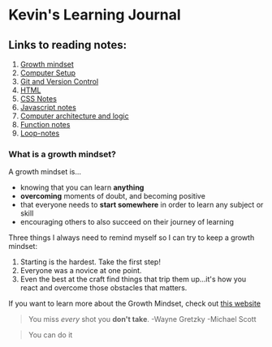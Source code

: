 # Kevin's Learning Journal

## Links to reading notes:
1. [Growth mindset](growth-mindset.md)
1. [Computer Setup](computer-setup.md)
1. [Git and Version Control](git-github.md)
1. [HTML](html-notes.md)
1. [CSS Notes](css-notes.md)
1. [Javascript notes](js-notes.md)
1. [Computer architecture and logic](architecture-logic-notes.md)
1. [Function notes](function-notes.md)
1. [Loop-notes](loop-notes.md)

### What is a growth mindset?

A growth mindset is...
- knowing that you can learn **anything**
- **overcoming** moments of doubt, and becoming positive 
- that everyone needs to **start somewhere** in order to learn any subject or skill
- encouraging others to also succeed on their journey of learning

Three things I always need to remind myself so I can try to keep a growth mindset:
1. Starting is the hardest. Take the first step!
1. Everyone was a novice at one point.
1. Even the best at the craft find things that trip them up...it's how you react and overcome those obstacles that matters.

If you want to learn more about the Growth Mindset, check out [this website](https://www.atlassian.com/blog/inside-atlassian/growth-mindset) 

> You miss *every* shot you **don't take**. 
> -Wayne Gretzky
> -Michael Scott

> You can do it
